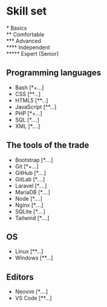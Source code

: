 # Skill set 
\* Basics  
** Comfortable  
*** Advanced    
**** Independent  
***** Expert (Senior)

## Programming languages
- Bash [*+...]
- CSS [**...]
- HTML5 [**...]
- JavaScript [**...]
- PHP [*+...]
- SQL [*....]
- XML [*....]

## The tools of the trade
- Bootstrap [*....]
- Git [*+...]
- GitHub [*....]
- GitLab [*....]
- Laravel [*....]
- MariaDB [*....]
- Node [*....]
- Nginx [*....]
- SQLite [*....]
- Tailwind [*....]

## OS
- Linux [**...]
- Windows [**...]

## Editors
- Neovim [*....]
- VS Code [**...]

<!-- For more details see [Basic writing and formatting syntax](https://docs.github.com/en/github/writing-on-github/getting-started-with-writing-and-formatting-on-github/basic-writing-and-formatting-syntax).
Having trouble with Pages? Check out our [documentation](https://docs.github.com/categories/github-pages-basics/). -->
